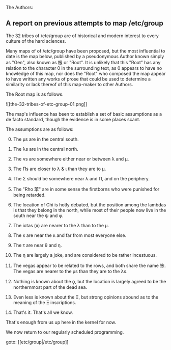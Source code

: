 
The Authors:

## A report on previous attempts to map /etc/group

The 32 tribes of /etc/group are of historical and modern interest to every culture of the hard sciences.

Many maps of of /etc/group have been proposed, but the most influential to date is the map below, published by a pseudonymous Author known simply as "Gen", also known as 根 or "Root". It is unlikely that this "Root" has any relation to the character 0 in the surrounding text, as 0 appears to have no knowledge of this map, nor does the "Root" who composed the map appear to have written any works of prose that could be used to determine a similarity or lack thereof of this map-maker to other Authors.

The Root map is as follows.

![[the-32-tribes-of-etc-group-01.png]]


The map's influence has been to establish a set of basic assumptions as a de facto standard, though the evidence is in some places scant.

The assumptions are as follows:

0. The μs are in the central south.

1. The λs are in the central north.

2. The νs are somewhere either near or between λ and μ.

3. The Πs are closer to λ &  ι than they are to μ.

4. The Σ should be somewhere near λ and Π, and on the periphery.

5. The "Rho 苯" are in some sense the firstborns who were punished for being retarded.

6. The location of Chi is hotly debated, but the position among the lambdas is that they belong in the north, while most of their people now live in the south near the ψ and φ.

7. The iotas (ιι) are nearer to the λ than to the μ.

8. The κ are near the ιι and far from most everyone else.

9. The τ are near θ and η.

10. The η are largely a joke, and are considered to be rather incestuous.

11. The vegas appear to be related to the rows, and both share the name 笨. The vegas are nearer to the μs than they are to the λs.

12. Nothing is known about the ϙ, but the location is largely agreed to be the northernmost part of the dead sea.

13. Even less is known about the Ξ, but strong opinions abound as to the meaning of the Ξ inscriptions.

14. That's it. That's all we know.

That's enough from us up here in the kernel for now.

We now return to our regularly scheduled programming.

goto: [[etc/group|/etc/group]]
